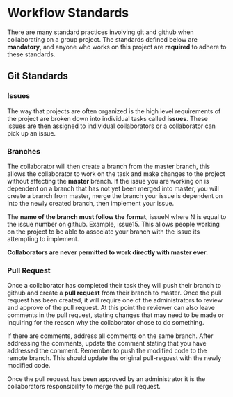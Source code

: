 # Workflow Standards
There are many standard practices involving git and github when collaborating on a group project.  The standards defined below are **mandatory**, and anyone who works on this project are **required** to adhere to these standards.

## Git Standards
### Issues
The way that projects are often organized is the high level requirements of the project are broken down into individual tasks called **issues**.  These issues are then assigned to individual collaborators or a collaborator can pick up an issue.

### Branches
The collaborator will then create a branch from the master branch, this allows the collaborator to work on the task and make changes to the project without affecting the **master** branch.  If the issue you are working on is dependent on a branch that has not yet been merged into master, you will create a branch from master, merge the branch your issue is dependent on into the newly created branch, then implement your issue.  

The **name of the branch must follow the format**, issueN where N is equal to the issue number on github. Example, issue15.  This allows people working on the project to be able to associate your branch with the issue its attempting to implement.

**Collaborators are never permitted to work directly with master ever.**


### Pull Request
Once a collaborator has completed their task they will push their branch to github and create a **pull request** from their branch to master.  Once the pull request has been created, it will require one of the administrators to review and approve of the pull request.  At this point the reviewer can also leave comments in the pull request, stating changes that may need to be made or inquiring for the reason why the collaborator chose to do something.

If there are comments, address all comments on the same branch. After addressing the comments, update the comment stating that you have addressed the comment. Remember to push the modified code to the remote branch. This should update the original pull-request with the newly modified code.

Once the pull request has been approved by an administrator it is the collaborators responsibility to merge the pull request.

